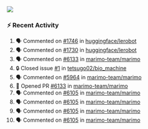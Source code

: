 <div>
  <img src="http://github-profile-summary-cards.vercel.app/api/cards/profile-details?username=tetsugo02&theme=vue"/>
</div>

### :zap: Recent Activity
<!--START_SECTION:activity-->
1. 🗣 Commented on [#1746](https://github.com/huggingface/lerobot/pull/1746#issuecomment-3218195684) in [huggingface/lerobot](https://github.com/huggingface/lerobot)
2. 🗣 Commented on [#1730](https://github.com/huggingface/lerobot/issues/1730#issuecomment-3218195068) in [huggingface/lerobot](https://github.com/huggingface/lerobot)
3. 🗣 Commented on [#6133](https://github.com/marimo-team/marimo/pull/6133#issuecomment-3217471383) in [marimo-team/marimo](https://github.com/marimo-team/marimo)
4. 🔒 Closed issue [#1](https://github.com/tetsugo02/bio_machine/issues/1) in [tetsugo02/bio_machine](https://github.com/tetsugo02/bio_machine)
5. 🗣 Commented on [#5964](https://github.com/marimo-team/marimo/issues/5964#issuecomment-3216704511) in [marimo-team/marimo](https://github.com/marimo-team/marimo)
6. 💪 Opened PR [#6133](https://github.com/marimo-team/marimo/pull/6133) in [marimo-team/marimo](https://github.com/marimo-team/marimo)
7. 🗣 Commented on [#6105](https://github.com/marimo-team/marimo/pull/6105#issuecomment-3211093435) in [marimo-team/marimo](https://github.com/marimo-team/marimo)
8. 🗣 Commented on [#6105](https://github.com/marimo-team/marimo/pull/6105#issuecomment-3211090849) in [marimo-team/marimo](https://github.com/marimo-team/marimo)
9. 🗣 Commented on [#6105](https://github.com/marimo-team/marimo/pull/6105#issuecomment-3209836053) in [marimo-team/marimo](https://github.com/marimo-team/marimo)
10. 🗣 Commented on [#6105](https://github.com/marimo-team/marimo/pull/6105#issuecomment-3209803086) in [marimo-team/marimo](https://github.com/marimo-team/marimo)
<!--END_SECTION:activity-->
